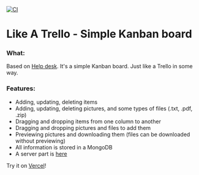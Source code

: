 [![CI](https://github.com/solarlime/like-a-trello/actions/workflows/main.yml/badge.svg?branch=master)](https://github.com/solarlime/like-a-trello/actions/workflows/main.yml)

# Like A Trello - Simple Kanban board

### What:

Based on [Help desk](https://github.com/solarlime/help-desk).
It's a simple Kanban board. Just like a Trello in some way.

### Features:

- Adding, updating, deleting items
- Adding, updating, deleting pictures, and some types of files (.txt, .pdf, .zip)
- Dragging and dropping items from one column to another
- Dragging and dropping pictures and files to add them
- Previewing pictures and downloading them (files can be downloaded without previewing)
- All information is stored in a MongoDB
- A server part is [here](https://github.com/solarlime/crud-mongo-server)

Try it on [Vercel](https://like-a-trello.solarlime.dev/)!
